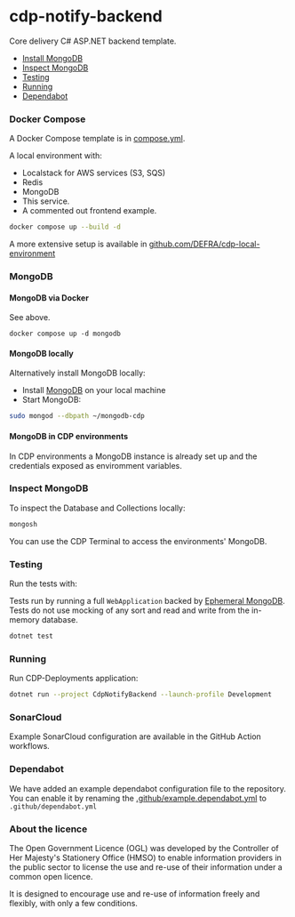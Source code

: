 # cdp-notify-backend

Core delivery C# ASP.NET backend template.

* [Install MongoDB](#install-mongodb)
* [Inspect MongoDB](#inspect-mongodb)
* [Testing](#testing)
* [Running](#running)
* [Dependabot](#dependabot)


### Docker Compose

A Docker Compose template is in [compose.yml](compose.yml).

A local environment with:

- Localstack for AWS services (S3, SQS)
- Redis
- MongoDB
- This service.
- A commented out frontend example.

```bash
docker compose up --build -d
```

A more extensive setup is available in [github.com/DEFRA/cdp-local-environment](https://github.com/DEFRA/cdp-local-environment)

### MongoDB

#### MongoDB via Docker

See above.

```
docker compose up -d mongodb
```

#### MongoDB locally

Alternatively install MongoDB locally:

- Install [MongoDB](https://www.mongodb.com/docs/manual/tutorial/#installation) on your local machine
- Start MongoDB:
```bash
sudo mongod --dbpath ~/mongodb-cdp
```

#### MongoDB in CDP environments

In CDP environments a MongoDB instance is already set up
and the credentials exposed as enviromment variables.


### Inspect MongoDB

To inspect the Database and Collections locally:
```bash
mongosh
```

You can use the CDP Terminal to access the environments' MongoDB.

### Testing

Run the tests with:

Tests run by running a full `WebApplication` backed by [Ephemeral MongoDB](https://github.com/asimmon/ephemeral-mongo).
Tests do not use mocking of any sort and read and write from the in-memory database.

```bash
dotnet test
````

### Running

Run CDP-Deployments application:
```bash
dotnet run --project CdpNotifyBackend --launch-profile Development
```

### SonarCloud

Example SonarCloud configuration are available in the GitHub Action workflows.

### Dependabot

We have added an example dependabot configuration file to the repository. You can enable it by renaming
the [.github/example.dependabot.yml](.github/example.dependabot.yml) to `.github/dependabot.yml`


### About the licence

The Open Government Licence (OGL) was developed by the Controller of Her Majesty's Stationery Office (HMSO) to enable
information providers in the public sector to license the use and re-use of their information under a common open
licence.

It is designed to encourage use and re-use of information freely and flexibly, with only a few conditions.
